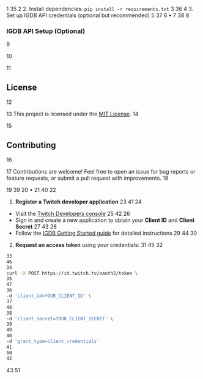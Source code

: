 1
35
2
2. Install dependencies: `pip install -r requirements.txt`
3
36
4
3. Set up IGDB API credentials (optional but recommended)
5
37
6
•
7
38
8
### IGDB API Setup (Optional)
9

10

11
## License
12

13
This project is licensed under the [MIT License](https://opensource.org/licenses/MIT).
14

15
## Contributing
16

17
Contributions are welcome! Feel free to open an issue for bug reports or feature requests, or submit a pull request with improvements.
18

19
39
20
•
21
40
22
1. **Register a Twitch developer application**
23
41
24
- Visit the [Twitch Developers console](https://dev.twitch.tv/console)
25
42
26
- Sign in and create a new application to obtain your **Client ID** and **Client Secret**
27
43
28
- Follow the [IGDB Getting Started guide](https://api-docs.igdb.com/#getting-started) for detailed instructions
29
44
30
2. **Request an access token** using your credentials:
31
45
32
```bash
33
46
34
curl -X POST https://id.twitch.tv/oauth2/token \
35
47
36
-d 'client_id=YOUR_CLIENT_ID' \
37
48
38
-d 'client_secret=YOUR_CLIENT_SECRET' \
39
49
40
-d 'grant_type=client_credentials'
41
50
42
```
43
51